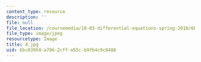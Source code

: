 ```yaml
---
content_type: resource
description: ''
file: null
file_location: /coursemedia/18-03-differential-equations-spring-2010/6bc03954a7962cffe55cb9fb4c9c8488_4.jpg
file_type: image/jpeg
resourcetype: Image
title: 4.jpg
uid: 6bc03954-a796-2cff-e55c-b9fb4c9c8488
---
```

